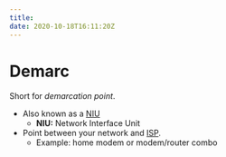```yaml
---
title: 
date: 2020-10-18T16:11:20Z
---
```


# Demarc

Short for *demarcation point*.

-   Also known as a [NIU](20201018183100-niu.md)
    -   **NIU:** Network Interface Unit
-   Point between your network and [ISP](20201018182836-isp.md).
    -   Example: home modem or modem/router combo

